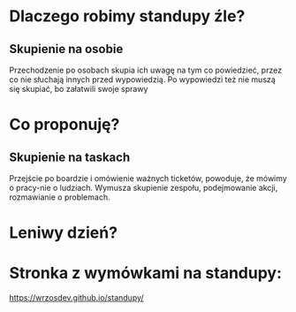 # Dlaczego robimy standupy źle?

## Skupienie na osobie

Przechodzenie po osobach skupia ich uwagę na tym co powiedzieć, przez co nie słuchają innych przed wypowiedzią. Po wypowiedzi też nie muszą się skupiać, bo załatwili swoje sprawy

# Co proponuję?

## Skupienie na taskach

Przejście po boardzie i omówienie ważnych ticketów, powoduje, że mówimy o pracy-nie o ludziach. Wymusza skupienie zespołu, podejmowanie akcji, rozmawianie o problemach.

# Leniwy dzień? 
# Stronka z wymówkami na standupy:

https://wrzosdev.github.io/standupy/
